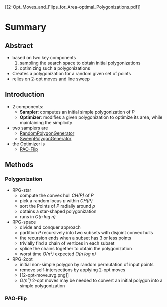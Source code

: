 [[2-Opt_Moves_and_Flips_for_Area-optimal_Polygonizations.pdf]]

# Summary
## Abstract
- based on two key components
	1. sampling the search space to obtain initial polygonizations
	2. optimizing such a polygonizations
- Creates a polygonization for a random given set of points
- relies on 2-opt moves and line sweep
## Introduction
- 2 components: 
	- **Sampler**: computes an initial simple polygonization of *P*
	- **Optimizer**: modifies a given polygonization to optimize its area, while maintaining the simplicity
- two samplers are
	- [RandomPolygonGenerator](https://github.com/cgalab/genpoly-rpg)
	- [SweepPolygonGenerator](https://github.com/cgalab/genpoly-spg)
- the Optimizer is
	- [PAO-Flip](https://github.com/cgalab/pao-flip)

## Methods
### Polygonization
- RPG-star
	- compute the convex hull *CH(P)* of *P* 
	- pick a random locus *p* within *CH(P)*
	- sort the Points of *P* radially around *p*
	- obtains a star-shaped polygonization
	- runs in *O(n log n)*
- RPG-space
	- divide and conquer approach
	- partition *P* recursively into two subsets with disjoint convex hulls
	- the recursion ends when a subset has 3 or less points
	- trivially find a chain of vertices in each subset
	- splice the chains together to obtain the polygonization
	- worst time *O(n²)* expected *O(n log n)*
- RPG-2opt
	- initial non-simple polygon by random permutation of input points
	- remove self-intersections by applying 2-opt moves
	- [[2-opt-move.svg.png]]
	- *O(n³)* 2-opt moves may be needed to convert an initial polygon into a simple polygonization

### PAO-Flip
